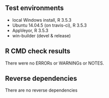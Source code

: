 ## Test environments

* local Windows install, R 3.5.3
* Ubuntu 14.04.5 (on travis-ci), R 3.5.3
* AppVeyor, R 3.5.3
* win-builder (devel & release)

## R CMD check results

There were no ERRORs or WARNINGs or NOTES.


## Reverse dependencies

There are no reverse dependencies

